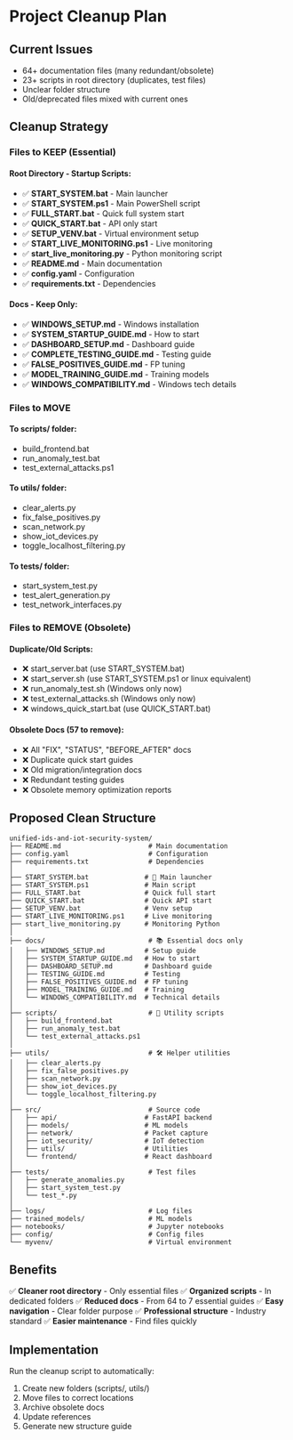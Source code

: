 # Project Cleanup Plan

## Current Issues
- 64+ documentation files (many redundant/obsolete)
- 23+ scripts in root directory (duplicates, test files)
- Unclear folder structure
- Old/deprecated files mixed with current ones

## Cleanup Strategy

### Files to KEEP (Essential)

#### Root Directory - Startup Scripts:
- ✅ **START_SYSTEM.bat** - Main launcher
- ✅ **START_SYSTEM.ps1** - Main PowerShell script
- ✅ **FULL_START.bat** - Quick full system start
- ✅ **QUICK_START.bat** - API only start
- ✅ **SETUP_VENV.bat** - Virtual environment setup
- ✅ **START_LIVE_MONITORING.ps1** - Live monitoring
- ✅ **start_live_monitoring.py** - Python monitoring script
- ✅ **README.md** - Main documentation
- ✅ **config.yaml** - Configuration
- ✅ **requirements.txt** - Dependencies

#### Docs - Keep Only:
- ✅ **WINDOWS_SETUP.md** - Windows installation
- ✅ **SYSTEM_STARTUP_GUIDE.md** - How to start
- ✅ **DASHBOARD_SETUP.md** - Dashboard guide
- ✅ **COMPLETE_TESTING_GUIDE.md** - Testing guide
- ✅ **FALSE_POSITIVES_GUIDE.md** - FP tuning
- ✅ **MODEL_TRAINING_GUIDE.md** - Training models
- ✅ **WINDOWS_COMPATIBILITY.md** - Windows tech details

### Files to MOVE

#### To scripts/ folder:
- build_frontend.bat
- run_anomaly_test.bat
- test_external_attacks.ps1

#### To utils/ folder:
- clear_alerts.py
- fix_false_positives.py
- scan_network.py
- show_iot_devices.py
- toggle_localhost_filtering.py

#### To tests/ folder:
- start_system_test.py
- test_alert_generation.py
- test_network_interfaces.py

### Files to REMOVE (Obsolete)

#### Duplicate/Old Scripts:
- ❌ start_server.bat (use START_SYSTEM.bat)
- ❌ start_server.sh (use START_SYSTEM.ps1 or linux equivalent)
- ❌ run_anomaly_test.sh (Windows only now)
- ❌ test_external_attacks.sh (Windows only now)
- ❌ windows_quick_start.bat (use QUICK_START.bat)

#### Obsolete Docs (57 to remove):
- ❌ All "FIX", "STATUS", "BEFORE_AFTER" docs
- ❌ Duplicate quick start guides
- ❌ Old migration/integration docs
- ❌ Redundant testing guides
- ❌ Obsolete memory optimization reports

## Proposed Clean Structure

```
unified-ids-and-iot-security-system/
├── README.md                      # Main documentation
├── config.yaml                    # Configuration
├── requirements.txt               # Dependencies
│
├── START_SYSTEM.bat              # 🚀 Main launcher
├── START_SYSTEM.ps1              # Main script
├── FULL_START.bat                # Quick full start
├── QUICK_START.bat               # Quick API start
├── SETUP_VENV.bat                # Venv setup
├── START_LIVE_MONITORING.ps1     # Live monitoring
├── start_live_monitoring.py      # Monitoring Python
│
├── docs/                          # 📚 Essential docs only
│   ├── WINDOWS_SETUP.md          # Setup guide
│   ├── SYSTEM_STARTUP_GUIDE.md   # How to start
│   ├── DASHBOARD_SETUP.md        # Dashboard guide
│   ├── TESTING_GUIDE.md          # Testing
│   ├── FALSE_POSITIVES_GUIDE.md  # FP tuning
│   ├── MODEL_TRAINING_GUIDE.md   # Training
│   └── WINDOWS_COMPATIBILITY.md  # Technical details
│
├── scripts/                       # 🔧 Utility scripts
│   ├── build_frontend.bat
│   ├── run_anomaly_test.bat
│   └── test_external_attacks.ps1
│
├── utils/                         # 🛠️ Helper utilities
│   ├── clear_alerts.py
│   ├── fix_false_positives.py
│   ├── scan_network.py
│   ├── show_iot_devices.py
│   └── toggle_localhost_filtering.py
│
├── src/                           # Source code
│   ├── api/                      # FastAPI backend
│   ├── models/                   # ML models
│   ├── network/                  # Packet capture
│   ├── iot_security/             # IoT detection
│   ├── utils/                    # Utilities
│   └── frontend/                 # React dashboard
│
├── tests/                         # Test files
│   ├── generate_anomalies.py
│   ├── start_system_test.py
│   └── test_*.py
│
├── logs/                          # Log files
├── trained_models/                # ML models
├── notebooks/                     # Jupyter notebooks
├── config/                        # Config files
└── myvenv/                        # Virtual environment
```

## Benefits

✅ **Cleaner root directory** - Only essential files
✅ **Organized scripts** - In dedicated folders
✅ **Reduced docs** - From 64 to 7 essential guides
✅ **Easy navigation** - Clear folder purpose
✅ **Professional structure** - Industry standard
✅ **Easier maintenance** - Find files quickly

## Implementation

Run the cleanup script to automatically:
1. Create new folders (scripts/, utils/)
2. Move files to correct locations
3. Archive obsolete docs
4. Update references
5. Generate new structure guide
